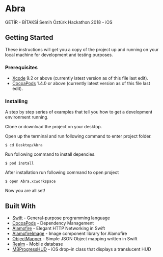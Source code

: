 # Abra
GETİR - BİTAKSİ Semih Öztürk Hackathon 2018 - iOS

## Getting Started

These instructions will get you a copy of the project up and running on your local machine for development and testing purposes.

### Prerequisites

* [Xcode](https://itunes.apple.com/tr/app/xcode/id497799835?mt=12) 9.2 or above (currently latest version as of this file last edit).
* [CocoaPods](https://guides.cocoapods.org/using/getting-started.html) 1.4.0 or above (currently latest version as of this file last edit).

### Installing

A step by step series of examples that tell you how to get a development environment running.

Clone or download the project on your desktop.

Open up the terminal and run following command to enter project folder.

```
$ cd Desktop/Abra
```

Run following command to install depencies.

```
$ pod install
```

After installation run following command to open project

```
$ open Abra.xcworkspace
```

Now you are all set!

## Built With

* [Swift](https://swift.org/) - General-purpose programming language
* [CocoaPods](https://cocoapods.org/) - Dependency Management
* [Alamofire](https://github.com/Alamofire/Alamofire) - Elegant HTTP Networking in Swift
* [AlamofireImage](https://github.com/Alamofire/AlamofireImage) - Image component library for Alamofire
* [ObjectMapper](https://github.com/Hearst-DD/ObjectMapper) - Simple JSON Object mapping written in Swift
* [Realm](https://github.com/realm/realm-cocoa) - Mobile database
* [MBProgressHUD](https://github.com/jdg/MBProgressHUD) - iOS drop-in class that displays a translucent HUD
